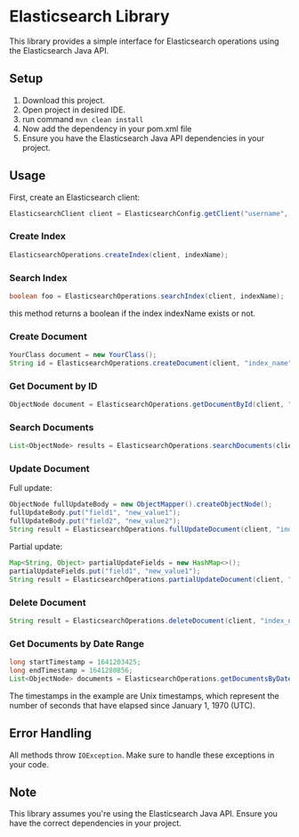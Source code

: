 # Elasticsearch Library

This library provides a simple interface for Elasticsearch operations using the Elasticsearch Java API.

## Setup

1. Download this project.
2. Open project in desired IDE.
3. run command
 ``` mvn clean install ```
4. Now add the dependency in your pom.xml file
5. Ensure you have the Elasticsearch Java API dependencies in your project.

## Usage

First, create an Elasticsearch client:

```java
ElasticsearchClient client = ElasticsearchConfig.getClient("username", "password");
```

### Create Index

```java
ElasticsearchOperations.createIndex(client, indexName);
```

### Search Index
```java
boolean foo = ElasticsearchOperations.searchIndex(client, indexName);
```
this method returns a boolean if the index indexName exists or not.

### Create Document

```java
YourClass document = new YourClass();
String id = ElasticsearchOperations.createDocument(client, "index_name", document);
```

### Get Document by ID

```java
ObjectNode document = ElasticsearchOperations.getDocumentById(client, "index_name", "document_id");
```

### Search Documents

```java
List<ObjectNode> results = ElasticsearchOperations.searchDocuments(client, "index_name", "search_term", "field_name");
```

### Update Document

Full update:
```java
ObjectNode fullUpdateBody = new ObjectMapper().createObjectNode();
fullUpdateBody.put("field1", "new_value1");
fullUpdateBody.put("field2", "new_value2");
String result = ElasticsearchOperations.fullUpdateDocument(client, "index_name", "document_id", fullUpdateBody);
```

Partial update:
```java
Map<String, Object> partialUpdateFields = new HashMap<>();
partialUpdateFields.put("field1", "new_value1");
String result = ElasticsearchOperations.partialUpdateDocument(client, "index_name", "document_id", partialUpdateFields);
```


### Delete Document

```java
String result = ElasticsearchOperations.deleteDocument(client, "index_name", "document_id");
```


### Get Documents by Date Range

```java
long startTimestamp = 1641203425;
long endTimestamp = 1641280856;
List<ObjectNode> documents = ElasticsearchOperations.getDocumentsByDateRange(client, "my_index", "timestamp", startTimestamp, endTimestamp);
```
The timestamps in the example are Unix timestamps, which represent the number of seconds that have elapsed since January 1, 1970 (UTC). 
## Error Handling

All methods throw `IOException`. Make sure to handle these exceptions in your code.

## Note

This library assumes you're using the Elasticsearch Java API. Ensure you have the correct dependencies in your project.
